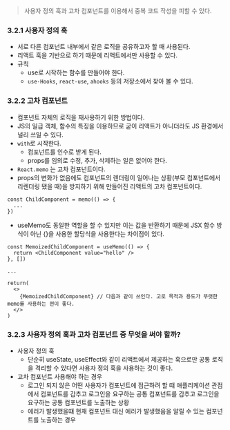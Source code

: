 > 사용자 정의 훅과 고차 컴포넌트를 이용해서 중복 코드 작성을 피할 수 있다.

### 3.2.1 사용자 정의 훅

- 서로 다른 컴포넌트 내부에서 같은 로직을 공유하고자 할 때 사용된다.
- 리액트 훅을 기반으로 하기 때문에 리액트에서만 사용할 수 있다.
- 규칙
  - use로 시작하는 함수를 만들어야 한다.
  - `use-Hooks`, `react-use`, `ahooks` 등의 저장소에서 찾아 볼 수 있다.

### 3.2.2 고차 컴포넌트

- 컴포넌트 자체의 로직을 재사용하기 위한 방법이다.
- JS의 일급 객체, 함수의 특징을 이용하므로 굳이 리액트가 아니더라도 JS 환경에서 널리 쓰일 수 있다.
- `with`로 시작한다.
  - 컴포넌트를 인수로 받게 된다.
  - props를 임의로 수정, 추가, 삭제하는 일은 없어야 한다.
- `React.memo` 는 고차 컴포넌트이다.
- props의 변화가 없음에도 컴포넌트의 렌더링이 일어나는 상황(부모 컴포넌트에서 리렌더링 됐을 때)을 방지하기 위해 만들어진 리액트의 고차 컴포넌트이다.

```
const ChildComponent = memo(() => {
  ...
})
```

- useMemo도 동일한 역할을 할 수 있지만 이는 값을 반환하기 때문에 JSX 함수 방식이 아닌 {}을 사용한 할당식을 사용한다는 차이점이 있다.

```
const MemoizedChildComponent = useMemo(() => {
  return <ChildComponent value="hello" />
}, [])

...

return(
  <>
    {MemoizedChildComponent} // 다음과 같이 쓰인다. 고로 목적과 용도가 뚜렷한 memo를 사용하는 편이 좋다.
  </>
)
```

### 3.2.3 사용자 정의 훅과 고차 컴포넌트 중 무엇을 써야 할까?

- 사용자 정의 훅
  - 단순히 useState, useEffect와 같이 리액트에서 제공하는 훅으로만 공통 로직을 격리할 수 있다면 사용자 정의 훅을 사용하는 것이 좋다.
- 고차 컴포넌트 사용해야 하는 경우
  - 로그인 되지 않은 어떤 사용자가 컴포넌트에 접근하려 할 떄 애플리케이션 관점에서 컴포넌트를 감추고 로그인을 요구하는 공통 컴포넌트를 감추고 로그인을 요구하는 공통 컴포넌트를 노출하는 상황
  - 에러가 발생했을떄 현재 컴포넌트 대신 에러가 발생했음을 알릴 수 있는 컴포넌트를 노출하는 경우
